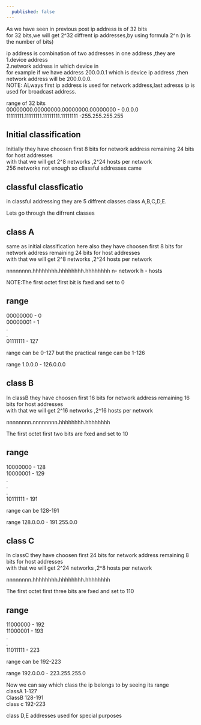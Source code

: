```yaml
---
  published: false
---
```


As we have seen in previous post ip address is of 32 bits <br>
for 32 bits,we will get 2^32 diffrent ip addresses,by using formula 2^n  (n is the number of bits)

ip address is combination of two addresses in one address ,they are<br>
1.device address<br>
2.network address in which device in<br>
for example if we have address 200.0.0.1 which is device ip address ,then network address will be 200.0.0.0.<br>
NOTE: ALways first ip address is used for network address,last adresss ip is used for broadcast address.

range of 32 bits <br>
00000000.00000000.00000000.00000000 - 0.0.0.0<br>
11111111.11111111.11111111.11111111 -255.255.255.255<br>
                 
## Initial classification

Initially they have choosen first 8 bits for network address remaining 24 bits for host addresses<br>
with that we will get 2^8 networks ,2^24 hosts per network<br>
256 networks not enough so cllassful addresses came

## classful classficatio
in classful addressing they are 5 diffrent classes class A,B,C,D,E.

Lets go through the difrrent classes

## class A
same as initial classification here also they have choosen first 8 bits for network address remaining 24 bits for host addresses<br>
with that we will get 2^8 networks ,2^24 hosts per network

 nnnnnnnn.hhhhhhhh.hhhhhhhh.hhhhhhhh
 n- network
 h - hosts
 
 NOTE:The first octet first bit is fxed and set to 0<br>
## range <br>
 00000000 - 0<br>
 00000001 - 1<br>
     .<br>
     .<br>
 01111111 - 127
     
range can be 0-127 but the practical range can be 1-126

range 1.0.0.0 - 126.0.0.0

## class B<br>
In classB they have choosen first  16 bits for network address remaining 16 bits for host addresses<br>
with that we will get 2^16 networks ,2^16 hosts per network

nnnnnnnn.nnnnnnnn.hhhhhhhh.hhhhhhhh

 
 The first octet first two bits are fxed and set to 10<br>
## range 
 10000000 - 128<br>
 10000001 - 129<br>
     .<br>
     .<br>
     .<br>
 10111111 - 191
     
range can be 128-191

range 128.0.0.0 - 191.255.0.0

## class C<br>
In classC they have choosen first  24 bits for network address remaining 8 bits for host addresses<br>
with that we will get 2^24 networks ,2^8 hosts per network

 nnnnnnnn.hhhhhhhh.hhhhhhhh.hhhhhhhh
 
 The first octet first three bits are fxed and set to 110<br>
## range 
 11000000 - 192<br>
 11000001 - 193<br>
     .<br>
     .<br>
 11011111 - 223
     
range can be 192-223

range 192.0.0.0 - 223.255.255.0


Now we can say which class the ip belongs to by seeing its range<br>
classA 1-127<br>
ClassB 128-191<br>
class c 192-223<br>

class D,E addresses used for special purposes







